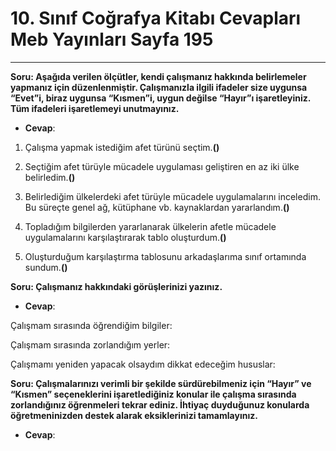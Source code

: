 # 10. Sınıf Coğrafya Kitabı Cevapları Meb Yayınları Sayfa 195

---

**Soru: Aşağıda verilen ölçütler, kendi çalışmanız hakkında belirlemeler yapmanız için düzenlenmiştir. Çalışmanızla ilgili ifadeler size uygunsa “Evet”i, biraz uygunsa “Kısmen”i, uygun değilse “Hayır”ı işaretleyiniz. Tüm ifadeleri işaretlemeyi unutmayınız.**

-   **Cevap**:

1. Çalışma yapmak istediğim afet türünü seçtim.**()**

 2. Seçtiğim afet türüyle mücadele uygulaması geliştiren en az iki ülke belirledim.**()**

 3. Belirlediğim ülkelerdeki afet türüyle mücadele uygulamalarını inceledim. Bu süreçte genel ağ, kütüphane vb. kaynaklardan yararlandım.**()**

 4. Topladığım bilgilerden yararlanarak ülkelerin afetle mücadele uygulamalarını karşılaştırarak tablo oluşturdum.**()**

 5. Oluşturduğum karşılaştırma tablosunu arkadaşlarıma sınıf ortamında sundum.**()**

**Soru: Çalışmanız hakkındaki görüşlerinizi yazınız.**

-   **Cevap**:

Çalışmam sırasında öğrendiğim bilgiler:

 Çalışmam sırasında zorlandığım yerler:

 Çalışmamı yeniden yapacak olsaydım dikkat edeceğim hususlar:

**Soru: Çalışmalarınızı verimli bir şekilde sürdürebilmeniz için “Hayır” ve “Kısmen” seçeneklerini işaretlediğiniz konular ile çalışma sırasında zorlandığınız öğrenmeleri tekrar ediniz. İhtiyaç duyduğunuz konularda öğretmeninizden destek alarak eksiklerinizi tamamlayınız.**

-   **Cevap**: